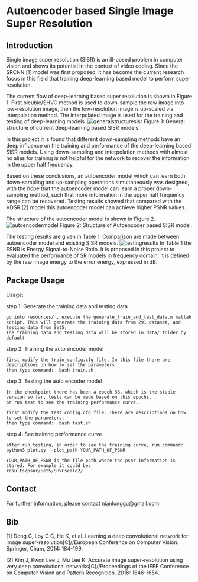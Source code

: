 # Autoencoder based Single Image Super Resolution
## Introduction
Single image super resolution (SISR) is an ill-posed problem in computer vision and shows
its potential in the context of video coding. Since the SRCNN [1] model was first proposed, it
has become the current research focus in this field that training deep-learning based model
to perform super resolution.

The current flow of deep-learning based super resolution is shown in Figure 1. First bicubic/SHVC method is used to 
down-sample the raw image into low-resolution image, then the low-resolution image is up-scaled via interpolation
method. The interpolated image is used for the training and testing of deep-learning models.
![generalstructuresisr](https://user-images.githubusercontent.com/40075166/41413771-5a528e36-6fe4-11e8-983f-ad7fb4af8228.png)
                Figure 1: General structure of current deep-learning based SISR models.


In this project it is found that different down-sampling
methods have an deep influence on the training and performance of the deep-learning based
SISR models. Using down-sampling and interpolation methods with almost no alias for
training is not helpful for the network to recover the information in the upper half frequency.

Based on these conclusions, an autoencoder model which can learn both down-sampling and
up-sampling operations simultaneously was designed, with the hope that the autoencoder
model can learn a proper down-sampling method, such that more information in the
upper half frequency range can be recovered. Testing results showed that compared with
the VDSR [2] model this autoencoder model can achieve higher PSNR values.

The structure of the autoencoder model is shown in Figure 2.
![autoencodermodel](https://user-images.githubusercontent.com/40075166/41414770-3ca69fb4-6fe7-11e8-8751-22b3522fdfd7.png)
 Figure 2: Structure of Autoencoder based SISR model.

The testing results are given in Table 1. Comparison are made between autoencoder model and existing SISR models.
![testingresults](https://user-images.githubusercontent.com/40075166/41416215-a2d5bc0e-6fea-11e8-874a-8ff0afd46265.png)
In Table 1 the ESNR is Energy Signal-to-Noise Ratio. It is proposed in this project to evaluated the performance of SR models in frequency domain. It is defined by the raw image energy to the
error energy, expressed in dB.

## Package Usage
Usage:

step 1: Generate the training data and testing data
	
	go into resources/ , execute the generate_train_and_test_data.m matlab script. This will generate the training data from 291 dataset, and testing data from Set5;
	The training data and testing data will be stored in data/ folder by default

step 2: Training the auto encoder model
	
	first modify the train_config.cfg file. In this file there are descriptions on how to set the parameters.
	then type command:  bash train.sh

step 3: Testing the auto encoder model

	In the checkpoint there has been a epoch 38, which is the stable version so far, tests can be made based on this epochs.
	or run test to see the training performance curve.

	first modify the test_config.cfg file. There are descriptions on how to set the parameters.
	then type command:  bash test.sh

step 4: See training performance curve

    after run testing, in order to see the training curve, run command:  python3 plot.py --plot_path YOUR_PATH_OF_PSNR
    
    YOUR_PATH_OF_PSNR is the file path where the psnr information is stored. For example it could be:
    results/psnr/Set5/SHVCscale2/

## Contact
For further information, please contact  nianlonggu@gmail.com

## Bib

[1] Dong C, Loy C C, He K, et al. Learning a deep convolutional network for image super-resolution[C]//European Conference on Computer Vision. Springer, Cham, 2014: 184-199.

[2] Kim J, Kwon Lee J, Mu Lee K. Accurate image super-resolution using very deep convolutional networks[C]//Proceedings of the IEEE Conference on Computer Vision and Pattern Recognition. 2016: 1646-1654.
